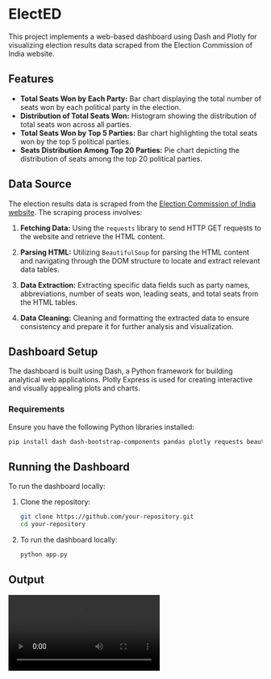 # ElectED

This project implements a web-based dashboard using Dash and Plotly for visualizing election results data scraped from the Election Commission of India website.

## Features

- **Total Seats Won by Each Party:** Bar chart displaying the total number of seats won by each political party in the election.
- **Distribution of Total Seats Won:** Histogram showing the distribution of total seats won across all parties.
- **Total Seats Won by Top 5 Parties:** Bar chart highlighting the total seats won by the top 5 political parties.
- **Seats Distribution Among Top 20 Parties:** Pie chart depicting the distribution of seats among the top 20 political parties.

## Data Source

The election results data is scraped from the [Election Commission of India website](https://results.eci.gov.in/). The scraping process involves:

1. **Fetching Data:** Using the `requests` library to send HTTP GET requests to the website and retrieve the HTML content.
   
2. **Parsing HTML:** Utilizing `BeautifulSoup` for parsing the HTML content and navigating through the DOM structure to locate and extract relevant data tables.

3. **Data Extraction:** Extracting specific data fields such as party names, abbreviations, number of seats won, leading seats, and total seats from the HTML tables.

4. **Data Cleaning:** Cleaning and formatting the extracted data to ensure consistency and prepare it for further analysis and visualization.

## Dashboard Setup

The dashboard is built using Dash, a Python framework for building analytical web applications. Plotly Express is used for creating interactive and visually appealing plots and charts.

### Requirements

Ensure you have the following Python libraries installed:

```bash
pip install dash dash-bootstrap-components pandas plotly requests beautifulsoup4
```

## Running the Dashboard

To run the dashboard locally:

1. Clone the repository:

   ```bash
   git clone https://github.com/your-repository.git
   cd your-repository
   ```

2. To run the dashboard locally:

    ```bash
    python app.py
    ```

## Output

<video controls src="assets/output.mp4" title="Title"></video>


